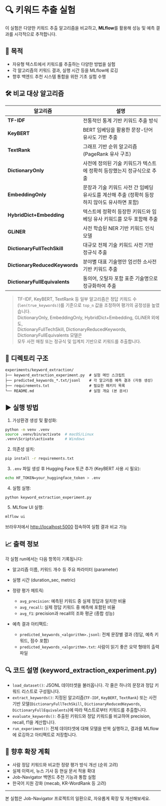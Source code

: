 # 🔍 키워드 추출 실험

이 실험은 다양한 키워드 추출 알고리즘을 비교하고, **MLflow**를 활용해 성능 및 예측 결과를 시각적으로 추적합니다.

## 📌 목적

* 자유형 텍스트에서 키워드를 추출하는 다양한 방법을 실험
* 각 알고리즘의 키워드 결과, 실행 시간 등을 MLflow에 로깅
* 향후 백엔드 추천 시스템 통합을 위한 기초 실험 수행

## 🛠 비교 대상 알고리즘

| 알고리즘         | 설명                              |
| ------------ | ------------------------------- |
| **TF-IDF**   | 전통적인 통계 기반 키워드 추출 방식            |
| **KeyBERT**  | BERT 임베딩을 활용한 문장-단어 유사도 기반 추출   |
| **TextRank** | 그래프 기반 순위 알고리즘 (PageRank 유사 구조) |
| **DictionaryOnly**       | 사전에 정의된 기술 키워드가 텍스트에 정확히 등장했는지 정규식으로 추출 |
| **EmbeddingOnly**        | 문장과 기술 키워드 사전 간 임베딩 유사도를 계산해 추출 (정확히 등장하지 않아도 유사하면 포함) |
| **HybridDict+Embedding** | 텍스트에 정확히 등장한 키워드와 임베딩 유사 키워드를 모두 포함해 추출  |
| **GLiNER**                | 사전 학습된 NER 기반 키워드 인식 모델                      |
| **DictionaryFullTechSkill**   | 대규모 전체 기술 키워드 사전 기반 정규식 추출    |
| **DictionaryReducedKeywords** | 분야별 대표 기술명만 엄선한 소사전 기반 키워드 추출 |
| **DictionaryFullEquivalents** | 동의어, 오탈자 포함 표준 기술명으로 정규화하여 추출 |

> TF-IDF, KeyBERT, TextRank 등 일부 알고리즘은 정답 키워드 수(`len(true_keywords)`)를 기준으로 `top_n` 값을 조정하여 평가의 공정성을 높였습니다.  
> DictionaryOnly, EmbeddingOnly, HybridDict+Embedding, GLiNER 외에도,  
> DictionaryFullTechSkill, DictionaryReducedKeywords, DictionaryFullEquivalents 모델은  
> 모두 사전 매칭 또는 정규식 및 임계치 기반으로 키워드를 추출합니다.

## 📂 디렉토리 구조

```
experiments/keyword_extraction/
├── keyword_extraction_experiment.py  # 실험 메인 스크립트
├── predicted_keywords_*.txt/jsonl    # 각 알고리즘 예측 결과 (자동 생성)
├── requirements.txt                  # 필요한 패키지 목록
└── README.md                         # 실험 개요 (본 문서)
```

## ▶️ 실행 방법

1. 가상환경 생성 및 활성화:

```bash
python -m venv .venv
source .venv/bin/activate  # macOS/Linux
.venv\Scripts\activate     # Windows
```

2. 의존성 설치:

```bash
pip install -r requirements.txt
```

3. `.env` 파일 생성 후 Hugging Face 토큰 추가 (KeyBERT 사용 시 필요):

```bash
echo HF_TOKEN=your_huggingface_token > .env
```

4. 실험 실행:

```bash
python keyword_extraction_experiment.py
```

5. MLflow UI 실행:

```bash
mlflow ui
```

브라우저에서 [http://localhost:5000](http://localhost:5000) 접속하여 실험 결과 비교 가능

## 📈 출력 정보

각 실험 run에서는 다음 항목이 기록됩니다:

* 알고리즘 이름, 키워드 개수 등 주요 파라미터 (parameter)
* 실행 시간 (duration\_sec, metric)
* 정량 평가 메트릭:

  * `avg_precision`: 예측된 키워드 중 실제 정답과 일치한 비율
  * `avg_recall`: 실제 정답 키워드 중 예측에 포함된 비율
  * `avg_f1`: precision과 recall의 조화 평균 (종합 성능)
* 예측 결과 아티팩트:

  * `predicted_keywords_<algorithm>.jsonl`: 전체 문장별 결과 (정답, 예측 키워드, 점수 포함)
  * `predicted_keywords_<algorithm>.txt`: 사람이 읽기 좋은 요약 형태의 출력 파일

## 🔍 코드 설명 (keyword\_extraction\_experiment.py)

* `load_dataset()`: JSONL 데이터셋을 불러옵니다. 각 줄은 하나의 문장과 정답 키워드 리스트로 구성됩니다.
* `extract_keywords()`: 지정된 알고리즘(`TF-IDF`, `KeyBERT`, `TextRank`) 또는 사전 기반 모델(`DictionaryFullTechSkill`, `DictionaryReducedKeywords`, `DictionaryFullEquivalents`)에 따라  텍스트로부터 키워드를 추출합니다.
* `evaluate_keywords()`: 추출된 키워드와 정답 키워드를 비교하여 precision, recall, f1을 계산합니다.
* `run_experiment()`: 전체 데이터셋에 대해 모델을 반복 실행하고, 결과를 MLflow에 로깅하고 아티팩트로 저장합니다.

## 🧪 향후 확장 계획

* 사람 정답 키워드와 비교한 정량 평가 방식 개선 (순위 고려)
* 실제 이력서, 뉴스 기사 등 현실 문서 적용 확대
* Job-Navigator 백엔드 추천 기능과 통합 실험
* 한국어 지원 강화 (mecab, KR-WordRank 등 고려)

---

본 실험은 Job-Navigator 프로젝트의 일환으로, 자유롭게 확장 및 개선해보세요.
